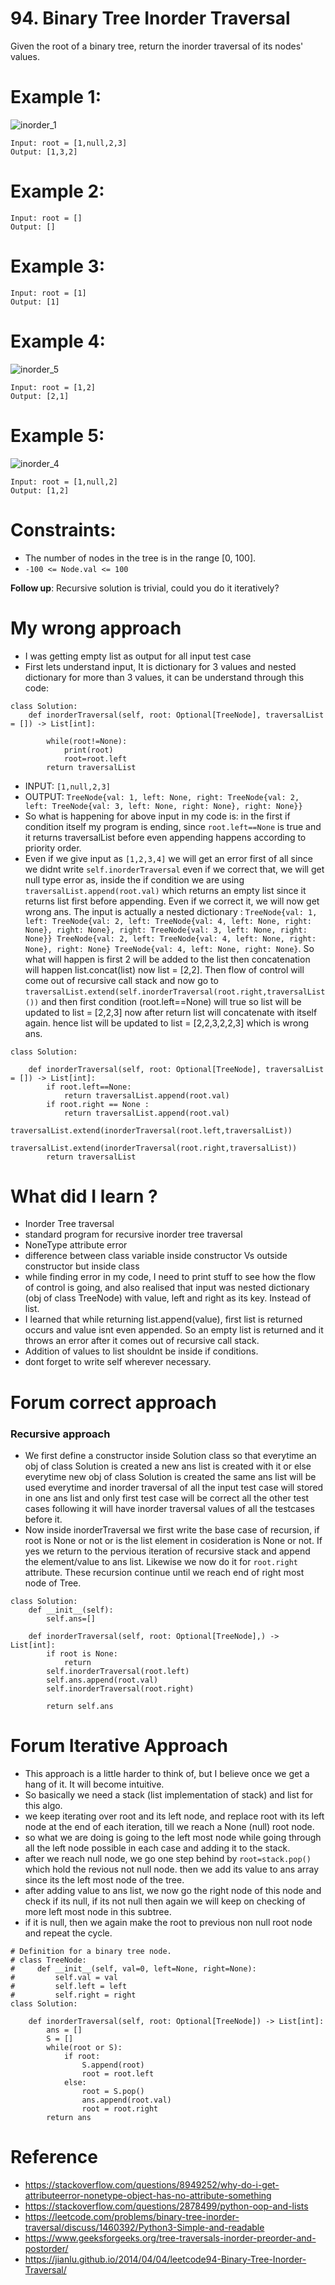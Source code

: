 # 94. Binary Tree Inorder Traversal

Given the root of a binary tree, return the inorder traversal of its nodes' values.

# Example 1:
![inorder_1](https://user-images.githubusercontent.com/72177954/133171933-fd8e4b29-3945-490f-8188-238e76dff630.jpg)
```
Input: root = [1,null,2,3]
Output: [1,3,2]
```
# Example 2:
```
Input: root = []
Output: []
```
# Example 3:
```
Input: root = [1]
Output: [1]
```
# Example 4:
![inorder_5](https://user-images.githubusercontent.com/72177954/133171953-1a968cbf-cb06-4f92-ab7c-c66bcb662428.jpg)
```
Input: root = [1,2]
Output: [2,1]
```
# Example 5:
![inorder_4](https://user-images.githubusercontent.com/72177954/133171974-f19e65ab-f28e-499a-8a23-d6b0717d1563.jpg)
```
Input: root = [1,null,2]
Output: [1,2]
```
# Constraints:
- The number of nodes in the tree is in the range [0, 100].
- `-100 <= Node.val <= 100`

**Follow up**: Recursive solution is trivial, could you do it iteratively?

# My wrong approach 
- I was getting empty list as output for all input test case
- First lets understand input, It is dictionary for 3 values and nested dictionary for more than 3 values, it can be understand through this code:
```
class Solution:
    def inorderTraversal(self, root: Optional[TreeNode], traversalList = []) -> List[int]:
    
        while(root!=None):
            print(root)
            root=root.left
        return traversalList
```
- INPUT: `[1,null,2,3]`
- OUTPUT: `TreeNode{val: 1, left: None, right: TreeNode{val: 2, left: TreeNode{val: 3, left: None, right: None}, right: None}}`
- So what is happening for above input in my code is: in the first if condition itself my program is ending, since `root.left==None` is true and it returns traversalList before even appending happens according to priority order.
- Even if we give input as `[1,2,3,4]` we will get an error first of all since we didnt write `self.inorderTraversal` even if we correct that, we will get null type error as, inside the if condition we are using `traversalList.append(root.val)` which returns an empty list since it returns list first before appending. Even if we correct it, we will now get wrong ans. The input is actually a nested dictionary : `TreeNode{val: 1, left: TreeNode{val: 2, left: TreeNode{val: 4, left: None, right: None}, right: None}, right: TreeNode{val: 3, left: None, right: None}} TreeNode{val: 2, left: TreeNode{val: 4, left: None, right: None}, right: None} TreeNode{val: 4, left: None, right: None}`. So what will happen is first 2 will be added to the list then concatenation will happen list.concat(list) now list = [2,2]. Then flow of control will come out of recursive call stack and now go to `traversalList.extend(self.inorderTraversal(root.right,traversalList())` and then first condition (root.left==None) will true so list will be updated to list = [2,2,3] now after return list will concatenate with itself again. hence list will be updated to list = [2,2,3,2,2,3] which is wrong ans.
```
class Solution:
    
    def inorderTraversal(self, root: Optional[TreeNode], traversalList = []) -> List[int]:
        if root.left==None:
            return traversalList.append(root.val)
        if root.right == None :
            return traversalList.append(root.val)
        traversalList.extend(inorderTraversal(root.left,traversalList))
        traversalList.extend(inorderTraversal(root.right,traversalList))
        return traversalList
```
# What did I learn ?
- Inorder Tree traversal
- standard program for recursive inorder tree traversal
- NoneType attribute error
- difference between class variable inside constructor Vs outside constructor but inside class
- while finding error in my code, I need to print stuff to see how the flow of control is going, and also realised that input was nested dictionary (obj of class TreeNode) with value, left and right as its key. Instead of list.
- I learned that while returning list.append(value), first list is returned occurs and value isnt even appended. So an empty list is returned and it throws an error after it comes out of recursive call stack.
- Addition of values to list shouldnt be inside if conditions.
- dont forget to write self wherever necessary.

# Forum correct approach
### Recursive approach
- We first define a constructor inside Solution class so that everytime an obj of class Solution is created a new ans list is created with it or else everytime new obj of class Solution is created the same ans list will be used everytime and inorder traversal of all the input test case will stored in one ans list and only first test case will be correct all the other test cases following it will have inorder traversal values of all the testcases before it.
- Now inside inorderTraversal we first write the base case of recursion, if root is None or not or is the list element in cosideration is None or not. If yes we return to the pervious iteration of recursive stack and append the element/value to ans list. Likewise we now do it for `root.right` attribute. These recursion continue until we reach end of right most node of Tree.
```
class Solution:
    def __init__(self):
        self.ans=[]
        
    def inorderTraversal(self, root: Optional[TreeNode],) -> List[int]:
        if root is None:
            return
        self.inorderTraversal(root.left)
        self.ans.append(root.val)
        self.inorderTraversal(root.right)
    
        return self.ans
```
# Forum Iterative Approach
- This approach is a little harder to think of, but I believe once we get a hang of it. It will become intuitive.
- So basically we need a stack (list implementation of stack) and list for this algo.
- we keep iterating over root and its left node, and replace root with its left node at the end of each iteration, till we reach a None (null) root node.
- so what we are doing is going to the left most node while going through all the left node possible in each case and adding it to the stack.
- after we reach null node, we go one step behind by `root=stack.pop()` which hold the revious not null node. then we add its value to ans array since its the left most node of the tree.
- after adding value to ans list, we now go the right node of this node and check if its null, if its not null then again we will keep on checking of more left most node in this subtree.
- if it is null, then we again make the root to previous non null root node and repeat the cycle.
```
# Definition for a binary tree node.
# class TreeNode:
#     def __init__(self, val=0, left=None, right=None):
#         self.val = val
#         self.left = left
#         self.right = right
class Solution:
        
    def inorderTraversal(self, root: Optional[TreeNode]) -> List[int]:
        ans = []
        S = []
        while(root or S):
            if root:
                S.append(root)
                root = root.left
            else:
                root = S.pop()
                ans.append(root.val)
                root = root.right
        return ans
```
# Reference
- https://stackoverflow.com/questions/8949252/why-do-i-get-attributeerror-nonetype-object-has-no-attribute-something
- https://stackoverflow.com/questions/2878499/python-oop-and-lists
- https://leetcode.com/problems/binary-tree-inorder-traversal/discuss/1460392/Python3-Simple-and-readable
- https://www.geeksforgeeks.org/tree-traversals-inorder-preorder-and-postorder/
- https://jianlu.github.io/2014/04/04/leetcode94-Binary-Tree-Inorder-Traversal/
